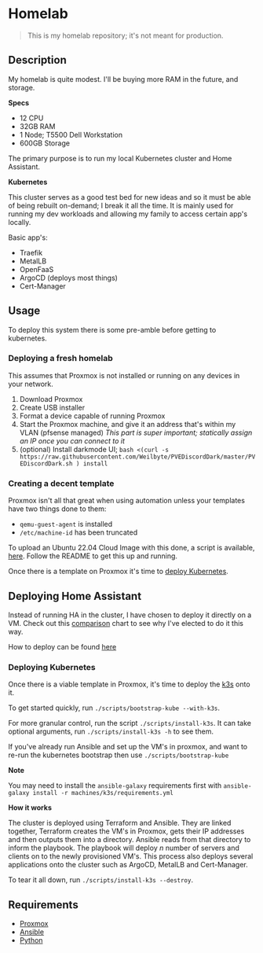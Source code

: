 # Homelab

> This is my homelab repository; it's not meant for production.

## Description

My homelab is quite modest. I'll be buying more RAM in the future, and storage.

**Specs**

- 12 CPU
- 32GB RAM
- 1 Node; T5500 Dell Workstation
- 600GB Storage

The primary purpose is to run my local Kubernetes cluster and Home Assistant.

**Kubernetes**

This cluster serves as a good test bed for new ideas and so it must be able of being rebuilt 
on-demand; I break it all the time. It is mainly used for running my dev workloads and allowing 
my family to access certain app's locally.

Basic app's:

- Traefik
- MetalLB
- OpenFaaS
- ArgoCD (deploys most things)
- Cert-Manager

## Usage

To deploy this system there is some pre-amble before getting to kubernetes.

### Deploying a fresh homelab

This assumes that Proxmox is not installed or running on any devices in your network.

1. Download Proxmox
2. Create USB installer
3. Format a device capable of running Proxmox
4. Start the Proxmox machine, and give it an address that's within my VLAN (pfsense managed)
    *This part is super important; statically assign an IP once you can connect to it*
5. (optional) Install darkmode UI;
   `bash <(curl -s https://raw.githubusercontent.com/Weilbyte/PVEDiscordDark/master/PVEDiscordDark.sh ) install`

### Creating a decent template

Proxmox isn't all that great when using automation unless your templates have two things done to 
them:

- `qemu-guest-agent` is installed
- `/etc/machine-id` has been truncated

To upload an Ubuntu 22.04 Cloud Image with this done, a script is available, [here](provisioners/proxmox/proxmox).
Follow the README to get this up and running.

Once there is a template on Proxmox it's time to [deploy Kubernetes](#deploying-kubernetes).

## Deploying Home Assistant

Instead of running HA in the cluster, I have chosen to deploy it directly on a VM. Check
out this [comparison](https://www.home-assistant.io/installation/#compare-installation-methods) 
chart to see why I've elected to do it this way.

How to deploy can be found [here](machines/home-assistant)

### Deploying Kubernetes

Once there is a viable template in Proxmox, it's time to deploy the [k3s](https://k3s.io) onto it.

To get started quickly, run `./scripts/bootstrap-kube --with-k3s`. 

For more granular control, run the script `./scripts/install-k3s`. It can take optional arguments,
run `./scripts/install-k3s -h` to see them.

If you've already run Ansible and set up the VM's in proxmox, and want to re-run the kubernetes 
bootstrap then use `./scripts/bootstrap-kube`

**Note**

You may need to install the `ansible-galaxy` requirements first with 
`ansible-galaxy install -r machines/k3s/requirements.yml`

**How it works**

The cluster is deployed using Terraform and Ansible. They are linked together, Terraform creates the
VM's in Proxmox, gets their IP addresses and then outputs them into a directory. Ansible reads from
that directory to inform the playbook. The playbook will deploy *n* number of servers and clients
on to the newly provisioned VM's. This process also deploys several applications onto the cluster
such as ArgoCD, MetalLB and Cert-Manager.

To tear it all down, run `./scripts/install-k3s --destroy`.

## Requirements

- [Proxmox](https://proxmox.com)
- [Ansible](https://ansible.com)
- [Python](https://python.org)
